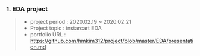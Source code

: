 ### 1. EDA project
>- project period : 2020.02.19 ~ 2020.02.21
>- Project topic : instarcart EDA
>- portfolio URL : https://github.com/hmkim312/project/blob/master/EDA/presentation.md

